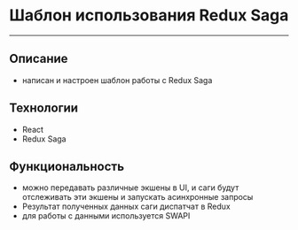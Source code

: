 # Шаблон использования Redux Saga
***

## Описание
- написан и настроен шаблон работы с Redux Saga

## Технологии
- React
- Redux Saga

## Функциональность
- можно передавать различные экшены в UI, и саги будут отслеживать эти экшены и запускать асинхронные запросы
- Результат полученных данных саги диспатчат в Redux
- для работы с данными используется SWAPI
